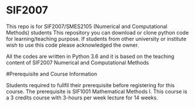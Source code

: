 # SIF2007
This repo is for SIF2007/SMES2105 (Numerical and Computational Methods) students
This repository you can download or clone python code for learning/teaching purpose.
If students from other university or institute wish to use this code please acknowledged the owner.

All the codes are written in Python 3.6 and it is based on the teaching content of SIF2007 Numerical and Computational Methods

#Prerequisite and Course Information

Students required to fullfil their prerequisite before registering for this course. The prerequisite is SIF1001 Mathematical Methods I. This course is a 3 credits course with 3-hours per week lecture for 14 weeks. 

